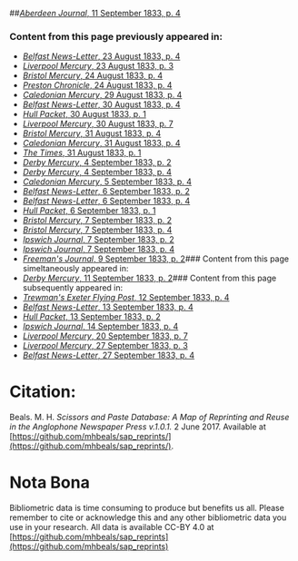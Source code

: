 ##[*Aberdeen Journal*, 11 September 1833, p. 4](https://mhbeals.github.io/sap_html/Aberdeen-Journal/Aberdeen-Journal-11-September-1833-p-4)

### Content from this page previously appeared in:
+ [*Belfast News-Letter*, 23 August 1833, p. 4](https://mhbeals.github.io/sap_html/Belfast-News-Letter/Belfast-News-Letter-23-August-1833-p-4)
+ [*Liverpool Mercury*, 23 August 1833, p. 3](https://mhbeals.github.io/sap_html/Liverpool-Mercury/Liverpool-Mercury-23-August-1833-p-3)
+ [*Bristol Mercury*, 24 August 1833, p. 4](https://mhbeals.github.io/sap_html/Bristol-Mercury/Bristol-Mercury-24-August-1833-p-4)
+ [*Preston Chronicle*, 24 August 1833, p. 4](https://mhbeals.github.io/sap_html/Preston-Chronicle/Preston-Chronicle-24-August-1833-p-4)
+ [*Caledonian Mercury*, 29 August 1833, p. 4](https://mhbeals.github.io/sap_html/Caledonian-Mercury/Caledonian-Mercury-29-August-1833-p-4)
+ [*Belfast News-Letter*, 30 August 1833, p. 4](https://mhbeals.github.io/sap_html/Belfast-News-Letter/Belfast-News-Letter-30-August-1833-p-4)
+ [*Hull Packet*, 30 August 1833, p. 1](https://mhbeals.github.io/sap_html/Hull-Packet/Hull-Packet-30-August-1833-p-1)
+ [*Liverpool Mercury*, 30 August 1833, p. 7](https://mhbeals.github.io/sap_html/Liverpool-Mercury/Liverpool-Mercury-30-August-1833-p-7)
+ [*Bristol Mercury*, 31 August 1833, p. 4](https://mhbeals.github.io/sap_html/Bristol-Mercury/Bristol-Mercury-31-August-1833-p-4)
+ [*Caledonian Mercury*, 31 August 1833, p. 4](https://mhbeals.github.io/sap_html/Caledonian-Mercury/Caledonian-Mercury-31-August-1833-p-4)
+ [*The Times*, 31 August 1833, p. 1](https://mhbeals.github.io/sap_html/The-Times/The-Times-31-August-1833-p-1)
+ [*Derby Mercury*, 4 September 1833, p. 2](https://mhbeals.github.io/sap_html/Derby-Mercury/Derby-Mercury-4-September-1833-p-2)
+ [*Derby Mercury*, 4 September 1833, p. 4](https://mhbeals.github.io/sap_html/Derby-Mercury/Derby-Mercury-4-September-1833-p-4)
+ [*Caledonian Mercury*, 5 September 1833, p. 4](https://mhbeals.github.io/sap_html/Caledonian-Mercury/Caledonian-Mercury-5-September-1833-p-4)
+ [*Belfast News-Letter*, 6 September 1833, p. 2](https://mhbeals.github.io/sap_html/Belfast-News-Letter/Belfast-News-Letter-6-September-1833-p-2)
+ [*Belfast News-Letter*, 6 September 1833, p. 4](https://mhbeals.github.io/sap_html/Belfast-News-Letter/Belfast-News-Letter-6-September-1833-p-4)
+ [*Hull Packet*, 6 September 1833, p. 1](https://mhbeals.github.io/sap_html/Hull-Packet/Hull-Packet-6-September-1833-p-1)
+ [*Bristol Mercury*, 7 September 1833, p. 2](https://mhbeals.github.io/sap_html/Bristol-Mercury/Bristol-Mercury-7-September-1833-p-2)
+ [*Bristol Mercury*, 7 September 1833, p. 4](https://mhbeals.github.io/sap_html/Bristol-Mercury/Bristol-Mercury-7-September-1833-p-4)
+ [*Ipswich Journal*, 7 September 1833, p. 2](https://mhbeals.github.io/sap_html/Ipswich-Journal/Ipswich-Journal-7-September-1833-p-2)
+ [*Ipswich Journal*, 7 September 1833, p. 4](https://mhbeals.github.io/sap_html/Ipswich-Journal/Ipswich-Journal-7-September-1833-p-4)
+ [*Freeman's Journal*, 9 September 1833, p. 2](https://mhbeals.github.io/sap_html/Freeman's-Journal/Freeman's-Journal-9-September-1833-p-2)### Content from this page simeltaneously appeared in:
+ [*Derby Mercury*, 11 September 1833, p. 2](https://mhbeals.github.io/sap_html/Derby-Mercury/Derby-Mercury-11-September-1833-p-2)### Content from this page subsequently appeared in:
+ [*Trewman's Exeter Flying Post*, 12 September 1833, p. 4](https://mhbeals.github.io/sap_html/Trewman's-Exeter-Flying-Post/Trewman's-Exeter-Flying-Post-12-September-1833-p-4)
+ [*Belfast News-Letter*, 13 September 1833, p. 4](https://mhbeals.github.io/sap_html/Belfast-News-Letter/Belfast-News-Letter-13-September-1833-p-4)
+ [*Hull Packet*, 13 September 1833, p. 2](https://mhbeals.github.io/sap_html/Hull-Packet/Hull-Packet-13-September-1833-p-2)
+ [*Ipswich Journal*, 14 September 1833, p. 4](https://mhbeals.github.io/sap_html/Ipswich-Journal/Ipswich-Journal-14-September-1833-p-4)
+ [*Liverpool Mercury*, 20 September 1833, p. 7](https://mhbeals.github.io/sap_html/Liverpool-Mercury/Liverpool-Mercury-20-September-1833-p-7)
+ [*Liverpool Mercury*, 27 September 1833, p. 3](https://mhbeals.github.io/sap_html/Liverpool-Mercury/Liverpool-Mercury-27-September-1833-p-3)
+ [*Belfast News-Letter*, 27 September 1833, p. 4](https://mhbeals.github.io/sap_html/Belfast-News-Letter/Belfast-News-Letter-27-September-1833-p-4)
                    
# Citation: 

Beals. M. H. *Scissors and Paste Database: A Map of Reprinting and Reuse in the Anglophone Newspaper Press v.1.0.1.* 2 June 2017. Available at [https://github.com/mhbeals/sap_reprints/](https://github.com/mhbeals/sap_reprints/). 
                    
# Nota Bona

Bibliometric data is time consuming to produce but benefits us all. Please remember to cite or acknowledge this and any other bibliometric data you use in your research. All data is available CC-BY 4.0 at [https://github.com/mhbeals/sap_reprints](https://github.com/mhbeals/sap_reprints)